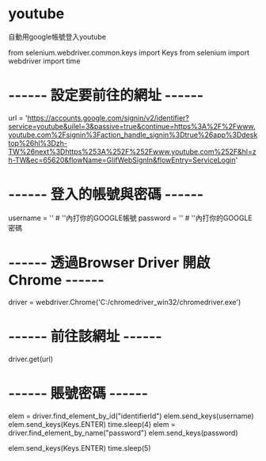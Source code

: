 # youtube
自動用google帳號登入youtube

from selenium.webdriver.common.keys import Keys
from selenium import webdriver
import time


# ------ 設定要前往的網址 ------
url = 'https://accounts.google.com/signin/v2/identifier?service=youtube&uilel=3&passive=true&continue=https%3A%2F%2Fwww.youtube.com%2Fsignin%3Faction_handle_signin%3Dtrue%26app%3Ddesktop%26hl%3Dzh-TW%26next%3Dhttps%253A%252F%252Fwww.youtube.com%252F&hl=zh-TW&ec=65620&flowName=GlifWebSignIn&flowEntry=ServiceLogin'  

# ------ 登入的帳號與密碼 ------
username = ''  # ''內打你的GOOGLE帳號
password = ''  # ''內打你的GOOGLE密碼 
# ------ 透過Browser Driver 開啟 Chrome ------
driver = webdriver.Chrome('C:/chromedriver_win32/chromedriver.exe')        

# ------ 前往該網址 ------
driver.get(url)
# ------ 賬號密碼 ------
elem = driver.find_element_by_id("identifierId")
elem.send_keys(username)
elem.send_keys(Keys.ENTER)
time.sleep(4)
elem = driver.find_element_by_name("password")
elem.send_keys(password)    
    

elem.send_keys(Keys.ENTER)
time.sleep(5)
